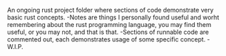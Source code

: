 An ongoing rust project folder where sections of code demonstrate very basic rust concepts.
-Notes are things I personally found useful and worht remembering about the rust programming language, you may find them useful, or you may not, and that is that.
-Sections of runnable code are commented out, each 
 demonstrates usage of some specific concept.
-W.I.P.
